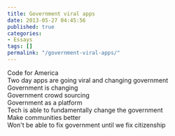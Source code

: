 ```yaml
---
title: Government viral apps
date: 2013-05-27 04:45:56
published: true
categories:
- Essays
tags: []
permalink: "/government-viral-apps/"
---
```

Code for America<br />
Two day apps are going viral and changing government<br />
Government is changing<br />
Government crowd sourcing<br />
Government as a platform<br />
Tech is able to fundamentally change the government<br />
Make communities better<br />
Won't be able to fix government until we fix citizenship</p>
